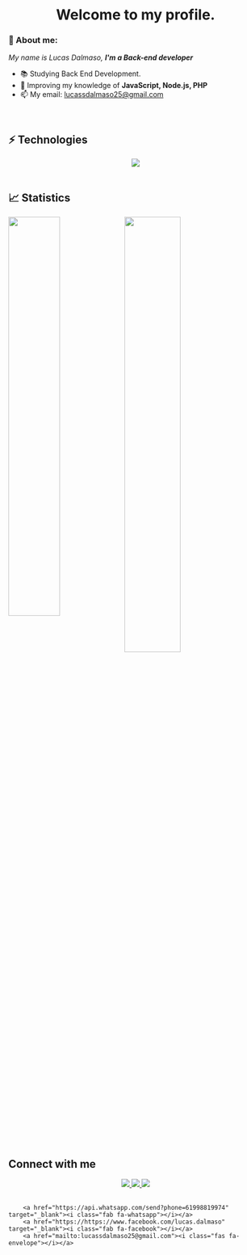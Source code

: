<h1 align='center'> Welcome to my profile. </h1>

### 👋 About me:

<p>
  <em>
    My name is Lucas Dalmaso, <strong>I'm a Back-end developer</strong>
  </em>
</p>
 
- 📚 Studying Back End Development.
- 🚀 Improving my knowledge of <strong>JavaScript, Node.js, PHP</strong>
- 📫 My email: lucassdalmaso25@gmail.com

<br>

## ⚡ Technologies

<div align="center">
  <img src="https://skillicons.dev/icons?i=javascript,bootstrap,html,php,nodejs,git,github"></img>
</div>
<br>

## 📈 Statistics

<img align="left" width="45%" src="https://github-readme-stats.vercel.app/api?username=07Dalmaso&show_icons=true&theme=merko"></img>

<img width="47%" src="https://github-readme-stats.vercel.app/api/top-langs/?username=07Dalmaso&layout=compact&theme=merko"></img>



##  Connect with me

<div align="center">
  <p>
<a href="https://www.linkedin.com/in/lucas-dalmaso-170006232/"> 
	<img src="https://img.shields.io/badge/LinkedIn-0077B5?style=for-the-badge&logo=linkedin&logoColor=white" />
<a href="mailto:lucassdalmaso25@gmail.com"> 
	<img src="https://img.shields.io/badge/Gmail-D14836?style=for-the-badge&logo=gmail&logoColor=white" />
 <a/>
 <a href="https://www.instagram.com/lucas_dalmaso/"> 
	<img src="https://img.shields.io/badge/Instagram-E4405F?style=for-the-badge&logo=instagram&logoColor=white" />
 <a/><br><br>
	 <a href="https://api.whatsapp.com/send?phone=61998819974" target="_blank"><i class="fab fa-whatsapp"></i></a>
		<a href="https://https://www.facebook.com/lucas.dalmaso" target="_blank"><i class="fab fa-facebook"></i></a>
		<a href="mailto:lucassdalmaso25@gmail.com"><i class="fas fa-envelope"></i></a>
</div>
	
		
		<a href="https://api.whatsapp.com/send?phone=61998819974" target="_blank"><i class="fab fa-whatsapp"></i></a>
		<a href="https://https://www.facebook.com/lucas.dalmaso" target="_blank"><i class="fab fa-facebook"></i></a>
		<a href="mailto:lucassdalmaso25@gmail.com"><i class="fas fa-envelope"></i></a>

